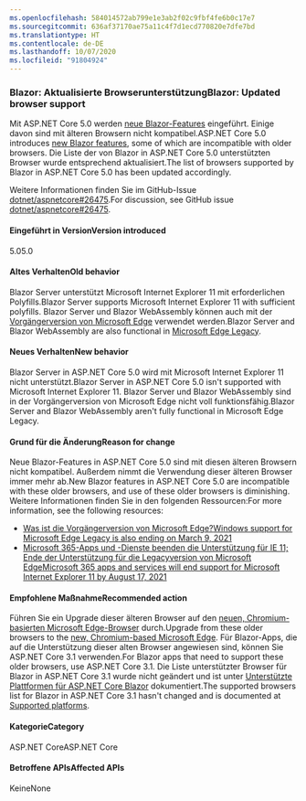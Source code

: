 ```yaml
---
ms.openlocfilehash: 584014572ab799e1e3ab2f02c9fbf4fe6b0c17e7
ms.sourcegitcommit: 636af37170ae75a11c4f7d1ecd770820e7dfe7bd
ms.translationtype: HT
ms.contentlocale: de-DE
ms.lasthandoff: 10/07/2020
ms.locfileid: "91804924"
---
```

### <a name="blazor-updated-browser-support"></a><span data-ttu-id="ed606-101">Blazor: Aktualisierte Browserunterstützung</span><span class="sxs-lookup"><span data-stu-id="ed606-101">Blazor: Updated browser support</span></span>

<span data-ttu-id="ed606-102">Mit ASP.NET Core 5.0 werden [neue Blazor-Features](https://github.com/dotnet/aspnetcore/issues/21514) eingeführt. Einige davon sind mit älteren Browsern nicht kompatibel.</span><span class="sxs-lookup"><span data-stu-id="ed606-102">ASP.NET Core 5.0 introduces [new Blazor features](https://github.com/dotnet/aspnetcore/issues/21514), some of which are incompatible with older browsers.</span></span> <span data-ttu-id="ed606-103">Die Liste der von Blazor in ASP.NET Core 5.0 unterstützten Browser wurde entsprechend aktualisiert.</span><span class="sxs-lookup"><span data-stu-id="ed606-103">The list of browsers supported by Blazor in ASP.NET Core 5.0 has been updated accordingly.</span></span>

<span data-ttu-id="ed606-104">Weitere Informationen finden Sie im GitHub-Issue [dotnet/aspnetcore#26475](https://github.com/dotnet/aspnetcore/issues/26475).</span><span class="sxs-lookup"><span data-stu-id="ed606-104">For discussion, see GitHub issue [dotnet/aspnetcore#26475](https://github.com/dotnet/aspnetcore/issues/26475).</span></span>

#### <a name="version-introduced"></a><span data-ttu-id="ed606-105">Eingeführt in Version</span><span class="sxs-lookup"><span data-stu-id="ed606-105">Version introduced</span></span>

<span data-ttu-id="ed606-106">5.0</span><span class="sxs-lookup"><span data-stu-id="ed606-106">5.0</span></span>

#### <a name="old-behavior"></a><span data-ttu-id="ed606-107">Altes Verhalten</span><span class="sxs-lookup"><span data-stu-id="ed606-107">Old behavior</span></span>

<span data-ttu-id="ed606-108">Blazor Server unterstützt Microsoft Internet Explorer 11 mit erforderlichen Polyfills.</span><span class="sxs-lookup"><span data-stu-id="ed606-108">Blazor Server supports Microsoft Internet Explorer 11 with sufficient polyfills.</span></span> <span data-ttu-id="ed606-109">Blazor Server und Blazor WebAssembly können auch mit der [Vorgängerversion von Microsoft Edge](https://support.microsoft.com/help/4533505/what-is-microsoft-edge-legacy) verwendet werden.</span><span class="sxs-lookup"><span data-stu-id="ed606-109">Blazor Server and Blazor WebAssembly are also functional in [Microsoft Edge Legacy](https://support.microsoft.com/help/4533505/what-is-microsoft-edge-legacy).</span></span>

#### <a name="new-behavior"></a><span data-ttu-id="ed606-110">Neues Verhalten</span><span class="sxs-lookup"><span data-stu-id="ed606-110">New behavior</span></span>

<span data-ttu-id="ed606-111">Blazor Server in ASP.NET Core 5.0 wird mit Microsoft Internet Explorer 11 nicht unterstützt.</span><span class="sxs-lookup"><span data-stu-id="ed606-111">Blazor Server in ASP.NET Core 5.0 isn't supported with Microsoft Internet Explorer 11.</span></span> <span data-ttu-id="ed606-112">Blazor Server und Blazor WebAssembly sind in der Vorgängerversion von Microsoft Edge nicht voll funktionsfähig.</span><span class="sxs-lookup"><span data-stu-id="ed606-112">Blazor Server and Blazor WebAssembly aren't fully functional in Microsoft Edge Legacy.</span></span>

#### <a name="reason-for-change"></a><span data-ttu-id="ed606-113">Grund für die Änderung</span><span class="sxs-lookup"><span data-stu-id="ed606-113">Reason for change</span></span>

<span data-ttu-id="ed606-114">Neue Blazor-Features in ASP.NET Core 5.0 sind mit diesen älteren Browsern nicht kompatibel. Außerdem nimmt die Verwendung dieser älteren Browser immer mehr ab.</span><span class="sxs-lookup"><span data-stu-id="ed606-114">New Blazor features in ASP.NET Core 5.0 are incompatible with these older browsers, and use of these older browsers is diminishing.</span></span> <span data-ttu-id="ed606-115">Weitere Informationen finden Sie in den folgenden Ressourcen:</span><span class="sxs-lookup"><span data-stu-id="ed606-115">For more information, see the following resources:</span></span>

* [<span data-ttu-id="ed606-116">Was ist die Vorgängerversion von Microsoft Edge?</span><span class="sxs-lookup"><span data-stu-id="ed606-116">Windows support for Microsoft Edge Legacy is also ending on March 9, 2021</span></span>](https://support.microsoft.com/help/4533505/what-is-microsoft-edge-legacy)
* [<span data-ttu-id="ed606-117">Microsoft 365-Apps und -Dienste beenden die Unterstützung für IE 11; Ende der Unterstützung für die Legacyversion von Microsoft Edge</span><span class="sxs-lookup"><span data-stu-id="ed606-117">Microsoft 365 apps and services will end support for Microsoft Internet Explorer 11 by August 17, 2021</span></span>](/lifecycle/announcements/m365-ie11-microsoft-edge-legacy)

#### <a name="recommended-action"></a><span data-ttu-id="ed606-118">Empfohlene Maßnahme</span><span class="sxs-lookup"><span data-stu-id="ed606-118">Recommended action</span></span>

<span data-ttu-id="ed606-119">Führen Sie ein Upgrade dieser älteren Browser auf den [neuen, Chromium-basierten Microsoft Edge-Browser](https://www.microsoft.com/edge) durch.</span><span class="sxs-lookup"><span data-stu-id="ed606-119">Upgrade from these older browsers to the [new, Chromium-based Microsoft Edge](https://www.microsoft.com/edge).</span></span> <span data-ttu-id="ed606-120">Für Blazor-Apps, die auf die Unterstützung dieser alten Browser angewiesen sind, können Sie ASP.NET Core 3.1 verwenden.</span><span class="sxs-lookup"><span data-stu-id="ed606-120">For Blazor apps that need to support these older browsers, use ASP.NET Core 3.1.</span></span> <span data-ttu-id="ed606-121">Die Liste unterstützter Browser für Blazor in ASP.NET Core 3.1 wurde nicht geändert und ist unter [Unterstützte Plattformen für ASP.NET Core Blazor](/aspnet/core/blazor/supported-platforms?view=aspnetcore-3.1) dokumentiert.</span><span class="sxs-lookup"><span data-stu-id="ed606-121">The supported browsers list for Blazor in ASP.NET Core 3.1 hasn't changed and is documented at [Supported platforms](/aspnet/core/blazor/supported-platforms?view=aspnetcore-3.1).</span></span>

#### <a name="category"></a><span data-ttu-id="ed606-122">Kategorie</span><span class="sxs-lookup"><span data-stu-id="ed606-122">Category</span></span>

<span data-ttu-id="ed606-123">ASP.NET Core</span><span class="sxs-lookup"><span data-stu-id="ed606-123">ASP.NET Core</span></span>

#### <a name="affected-apis"></a><span data-ttu-id="ed606-124">Betroffene APIs</span><span class="sxs-lookup"><span data-stu-id="ed606-124">Affected APIs</span></span>

<span data-ttu-id="ed606-125">Keine</span><span class="sxs-lookup"><span data-stu-id="ed606-125">None</span></span>

<!--

#### Affected APIs

Not detectable via API analysis

-->
